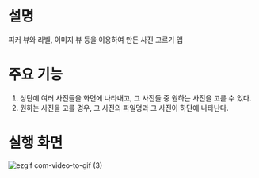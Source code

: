 # 설명
피커 뷰와 라벨, 이미지 뷰 등을 이용하여 만든 사진 고르기 앱

# 주요 기능
1. 상단에 여러 사진들을 화면에 나타내고, 그 사진들 중 원하는 사진을 고를 수 있다.
2. 원하는 사진을 고를 경우, 그 사진의 파일명과 그 사진이 하단에 나타난다.

# 실행 화면

![ezgif com-video-to-gif (3)](https://github.com/taeyoonL/picker_view/assets/132141316/16d0480a-3409-4f8b-bbd1-c96fb68d2565)
